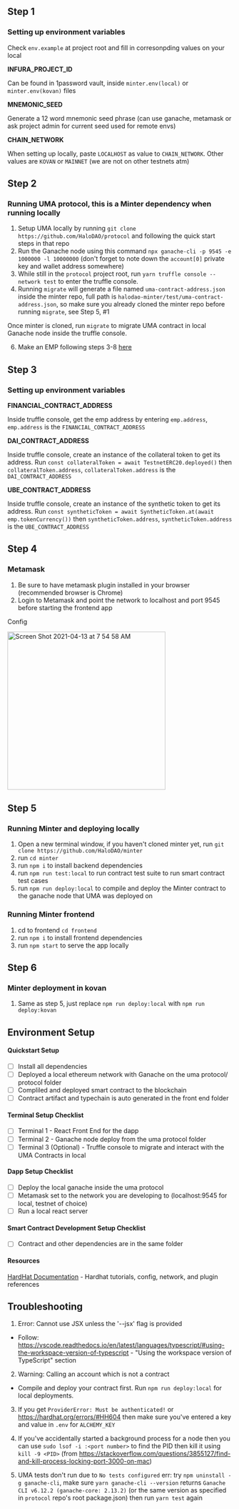 ## Step 1
### Setting up environment variables
Check `env.example` at project root and fill in corresonpding values on your local

**INFURA_PROJECT_ID**

Can be found in 1password vault, inside `minter.env(local)` or `minter.env(kovan)` files

**MNEMONIC_SEED**

Generate a 12 word mnemonic seed phrase (can use ganache, metamask or ask project admin for current seed used for remote envs)

**CHAIN_NETWORK**

When setting up locally, paste `LOCALHOST` as value to `CHAIN_NETWORK`. Other values are `KOVAN` or `MAINNET` (we are not on other testnets atm)

## Step 2
### Running UMA protocol, this is a Minter dependency when running locally
1. Setup UMA locally by running `git clone https://github.com/HaloDAO/protocol` and following the quick start steps in that repo
2. Run the Ganache node using this command `npx ganache-cli -p 9545 -e 1000000 -l 10000000` (don't forget to note down the `account[0]` private key and wallet address somewhere)
3. While still in the `protocol` project root, run `yarn truffle console --network test` to enter the truffle console.
4. Running `migrate` will generate a file named `uma-contract-address.json` inside the minter repo, full path is `halodao-minter/test/uma-contract-address.json`, so make sure you already cloned the minter repo before running `migrate`, see Step 5, #1

Once minter is cloned, run `migrate` to migrate UMA contract in local Ganache node inside the truffle console.

6. Make an EMP following steps 3-8 [here](https://docs.umaproject.org/build-walkthrough/mint-locally#parameterize-and-deploy-a-contract)

## Step 3
### Setting up environment variables

**FINANCIAL_CONTRACT_ADDRESS**

Inside truffle console, get the emp address by entering `emp.address`, `emp.address` is the `FINANCIAL_CONTRACT_ADDRESS`

**DAI_CONTRACT_ADDRESS**

Inside truffle console, create an instance of the collateral token to get its address. Run `const collateralToken = await TestnetERC20.deployed()` then `collateralToken.address`, `collateralToken.address` is the `DAI_CONTRACT_ADDRESS`

**UBE_CONTRACT_ADDRESS**

Inside truffle console, create an instance of the synthetic token to get its address. Run `const syntheticToken = await SyntheticToken.at(await emp.tokenCurrency())` then `syntheticToken.address`, `syntheticToken.address` is the `UBE_CONTRACT_ADDRESS`

## Step 4
### Metamask
1. Be sure to have metamask plugin installed in your browser (recommended browser is Chrome)
2. Login to Metamask and point the network to localhost and port 9545 before starting the frontend app

Config

<img width="354" alt="Screen Shot 2021-04-13 at 7 54 58 AM" src="https://user-images.githubusercontent.com/81855319/114476831-94de7380-9c2d-11eb-81c4-bef5eb78929d.png">

## Step 5
### Running Minter and deploying locally
1. Open a new terminal window, if you haven't cloned minter yet, run `git clone https://github.com/HaloDAO/minter`
2. run `cd minter`
3. run `npm i` to install backend dependencies
4. run `npm run test:local` to run contract test suite to run smart contract test cases
5. run `npm run deploy:local` to compile and deploy the Minter contract to the ganache node that UMA was deployed on

### Running Minter frontend
1. cd to frontend `cd frontend`
2. run `npm i` to install frontend dependencies
3. run `npm start` to serve the app locally

## Step 6
### Minter deployment in kovan
1. Same as step 5, just replace `npm run deploy:local` with `npm run deploy:kovan`

## Environment Setup

#### Quickstart Setup

- [ ] Install all dependencies
- [ ] Deployed a local ethereum network with Ganache on the uma protocol/ protocol folder
- [ ] Compliled and deployed smart contract to the blockchain
- [ ] Contract artifact and typechain is auto generated in the front end folder

#### Terminal Setup Checklist

- [ ] Terminal 1 - React Front End for the dapp
- [ ] Terminal 2 - Ganache node deploy from the uma protocol folder
- [ ] Terminal 3 (Optional) - Truffle console to migrate and interact with the UMA Contracts in local

#### Dapp Setup Checklist

- [ ] Deploy the local ganache inside the uma protocol
- [ ] Metamask set to the network you are developing to (localhost:9545 for local, testnet of choice)
- [ ] Run a local react server

#### Smart Contract Development Setup Checklist

- [ ] Contract and other dependencies are in the same folder

#### Resources

[HardHat Documentation](https://hardhat.org/getting-started/) - Hardhat tutorials, config, network, and plugin references

## Troubleshooting

1. Error: Cannot use JSX unless the '--jsx' flag is provided

- Follow: https://vscode.readthedocs.io/en/latest/languages/typescript/#using-the-workspace-version-of-typescript - "Using the workspace version of TypeScript" section

2. Warning: Calling an account which is not a contract

- Compile and deploy your contract first. Run `npm run deploy:local` for local deployments.

3. If you get `ProviderError: Must be authenticated!` or https://hardhat.org/errors/#HH604 then make sure you've entered a key and value in `.env` for `ALCHEMY_KEY`
4. If you've accidentally started a background process for a node then you can use `sudo lsof -i :<port number>` to find the PID then kill it using `kill -9 <PID>` (from https://stackoverflow.com/questions/3855127/find-and-kill-process-locking-port-3000-on-mac)

5. UMA tests don't run due to `No tests configured` err: try `npm uninstall -g ganache-cli`, make sure `yarn ganache-cli --version` returns `Ganache CLI v6.12.2 (ganache-core: 2.13.2)` (or the same version as specified in `protocol` repo's root package.json) then run `yarn test` again
